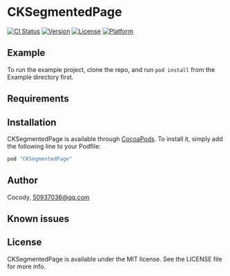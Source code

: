 # CKSegmentedPage

[![CI Status](http://img.shields.io/travis/Cocody/CKSegmentedPage.svg?style=flat)](https://travis-ci.org/Cocody/CKSegmentedPage)
[![Version](https://img.shields.io/cocoapods/v/CKSegmentedPage.svg?style=flat)](http://cocoapods.org/pods/CKSegmentedPage)
[![License](https://img.shields.io/cocoapods/l/CKSegmentedPage.svg?style=flat)](http://cocoapods.org/pods/CKSegmentedPage)
[![Platform](https://img.shields.io/cocoapods/p/CKSegmentedPage.svg?style=flat)](http://cocoapods.org/pods/CKSegmentedPage)

## Example

To run the example project, clone the repo, and run `pod install` from the Example directory first.

## Requirements

## Installation

CKSegmentedPage is available through [CocoaPods](http://cocoapods.org). To install
it, simply add the following line to your Podfile:

```ruby
pod "CKSegmentedPage"
```

## Author

Cocody, 50937036@qq.com

## Known issues

## License

CKSegmentedPage is available under the MIT license. See the LICENSE file for more info.
